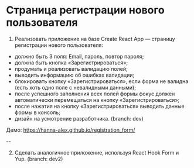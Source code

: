 # Cтраница регистрации нового пользователя

1. Реализовать приложение на базе Create React App — страницу регистрации нового пользователя:
+ должно быть 3 поля: Email, пароль, повтор пароля;
+ должна быть кнопка «Зарегистрироваться»;
+ продумать и реализовать валидацию полей;
+ выводить информацию об ошибках валидации;
+ блокировать кнопку «Зарегистрироваться», если форма не валидна (есть хоть одно поле с невалидными данными);
+ после успешного заполнения всех полей формы фокус должен автоматически перемещаться на кнопку «Зарегистрироваться»;
+ после нажатия на кнопку «Зарегистрироваться» выводить данные формы в консоль;
 + дизайн на усмотрение разработчика.
  (branch: dev)

 Демо:  https://hanna-alex.github.io/registration_form/

 --

2. Сделать аналогичное приложение, используя React Hook Form и Yup. (branch: dev2)
